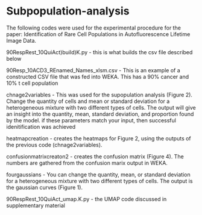 # Subpopulation-analysis

The following codes were used for the experimental procedure for the paper: Identification of Rare Cell Populations in Autofluorescence Lifetime Image Data.

90RespRest_10QuiAct)build)K.py - this is what builds the csv file described below

90Resp_10ACD3_REnamed_Names_xlsm.csv - This is an example of a constructed CSV file that was fed into WEKA. This has a 90% cancer and 10% t cell population

chnage2variables - This was used for the supopulation analysis (Figure 2). Change the quantity of cells and mean or standard deviation for a heterogeneous mixture with two different 
types of cells. The output will give an insight into the quantity, mean, standard deviation, and proportion found by the model. if these parameters match your input, then successful
idenitification was achieved

heatmapcreation - creates the heatmaps for Figure 2, using the outputs of the previous code (chnage2variables). 

confusionmatrixcreaton2 - creates the confusion matrix (Figure 4). The numbers are gathered from the confusion marix output in WEKA.

fourgaussians - You can change the quantity, mean, or standard deviation for a heterogeneous mixture with two different types of cells. The output is the gaussian curves (Figure 1).

90RespRest_10QuiAct_umap.K.py - the UMAP code discussed in supplementary material
